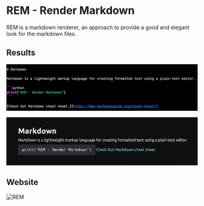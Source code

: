 # REM - Render Markdown

REM is a markdown renderer, an approach to provide a good and elegant look for the markdown files.

## Results

![Markdown](public/img/md.png)

![HTML](public/img/html.png)

## Website

![REM](public/img/rem.gif)
